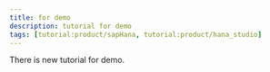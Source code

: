 ```yaml
---
title: for demo
description: tutorial for demo
tags: [tutorial:product/sapHana, tutorial:product/hana_studio]
---
```

There is new tutorial for demo.
